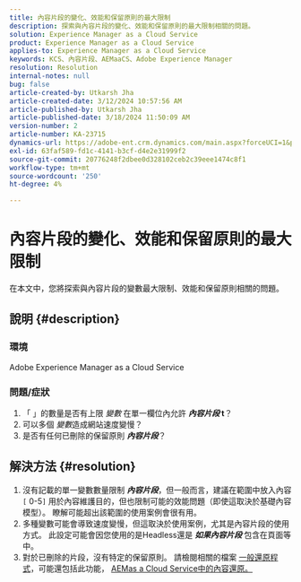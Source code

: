```yaml
---
title: 內容片段的變化、效能和保留原則的最大限制
description: 探索與內容片段的變化、效能和保留原則的最大限制相關的問題。
solution: Experience Manager as a Cloud Service
product: Experience Manager as a Cloud Service
applies-to: Experience Manager as a Cloud Service
keywords: KCS、內容片段、AEMaaCS、Adobe Experience Manager
resolution: Resolution
internal-notes: null
bug: false
article-created-by: Utkarsh Jha
article-created-date: 3/12/2024 10:57:56 AM
article-published-by: Utkarsh Jha
article-published-date: 3/18/2024 11:50:09 AM
version-number: 2
article-number: KA-23715
dynamics-url: https://adobe-ent.crm.dynamics.com/main.aspx?forceUCI=1&pagetype=entityrecord&etn=knowledgearticle&id=fcf6705a-5fe0-ee11-904d-6045bd0063aa
exl-id: 63faf589-fd1c-4141-b3cf-d4e2e31999f2
source-git-commit: 20776248f2dbee0d328102ceb2c39eee1474c8f1
workflow-type: tm+mt
source-wordcount: '250'
ht-degree: 4%

---
```


# 內容片段的變化、效能和保留原則的最大限制


在本文中，您將探索與內容片段的變數最大限制、效能和保留原則相關的問題。

## 說明 {#description}


### 環境

Adobe Experience Manager as a Cloud Service 

### 問題/症狀

1. 「 」的數量是否有上限 *變數* 在單一欄位內允許 <b>*內容片段* t</b>？
2. 可以多個 *變數*&#x200B;造成網站速度變慢？
3. 是否有任何已刪除的保留原則 <b>*內容片段</b>*？



## 解決方法 {#resolution}


1. 沒有記載的單一變數數量限制 <b>*內容片段</b>*，但一般而言，建議在範圍中放入內容 `[` 0-5`]`  用於內容維護目的，但也限制可能的效能問題（即使這取決於基礎內容模型）。 瞭解可能超出該範圍的使用案例會很有用。
2. 多種變數可能會導致速度變慢，但這取決於使用案例，尤其是內容片段的使用方式。 此設定可能會因您使用的是Headless還是 <b>*如果內容片段</b>* 包含在頁面等中。
3. 對於已刪除的片段，沒有特定的保留原則。 請檢閱相關的檔案 [一般還原程式](https://experienceleague.adobe.com/docs/experience-cloud-kcs/kbarticles/KA-23505.html?lang=en)，可能還包括此功能， [AEMas a Cloud Service中的內容還原。](https://experienceleague.adobe.com/docs/experience-manager-cloud-service/content/operations/restore.html?lang=zh-Hant)
